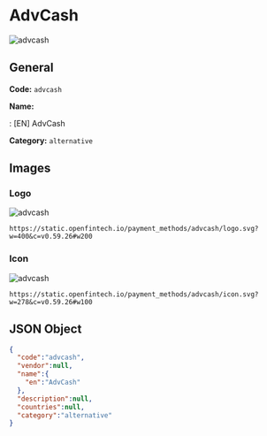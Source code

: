 
# AdvCash 
![advcash](https://static.openfintech.io/payment_methods/advcash/logo.svg?w=400&c=v0.59.26#w200)  

## General 
**Code:** `advcash` 
 
**Name:** 
 
:	[EN] AdvCash 
 
**Category:** `alternative` 
 

## Images 

### Logo 
![advcash](https://static.openfintech.io/payment_methods/advcash/logo.svg?w=400&c=v0.59.26#w200)  

```
https://static.openfintech.io/payment_methods/advcash/logo.svg?w=400&c=v0.59.26#w200
```  

### Icon 
![advcash](https://static.openfintech.io/payment_methods/advcash/icon.svg?w=278&c=v0.59.26#w100)  

```
https://static.openfintech.io/payment_methods/advcash/icon.svg?w=278&c=v0.59.26#w100
```  

## JSON Object 

```json
{
  "code":"advcash",
  "vendor":null,
  "name":{
    "en":"AdvCash"
  },
  "description":null,
  "countries":null,
  "category":"alternative"
}
```  
